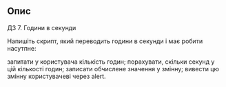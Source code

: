 ## Опис

ДЗ 7. Години в секунди

Напишіть скрипт, який переводить години в секунди і має робити насутпне:

запитати у користувача кількість годин;
порахувати, скільки секунд у цій кількості годин;
записати обчислене значення у змінну;
вивести цю змінну користувачеві через alert.